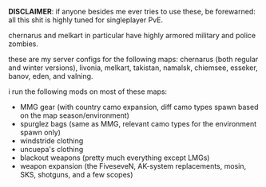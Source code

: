 **DISCLAIMER**: if anyone besides me ever tries to use these, be forewarned: all this shit is highly tuned for singleplayer PvE.

chernarus and melkart in particular have highly armored military and police zombies.

these are my server configs for the following maps: chernarus (both regular and winter versions), livonia, melkart, takistan, namalsk, chiemsee, esseker, banov, eden, and valning.

i run the following mods on most of these maps:
* MMG gear (with country camo expansion, diff camo types spawn based on the map season/environment)
* spurglez bags (same as MMG, relevant camo types for the environment spawn only)
* windstride clothing
* uncuepa's clothing
* blackout weapons (pretty much everything except LMGs)
* weapon expansion (the FiveseveN, AK-system replacements, mosin, SKS, shotguns, and a few scopes)
